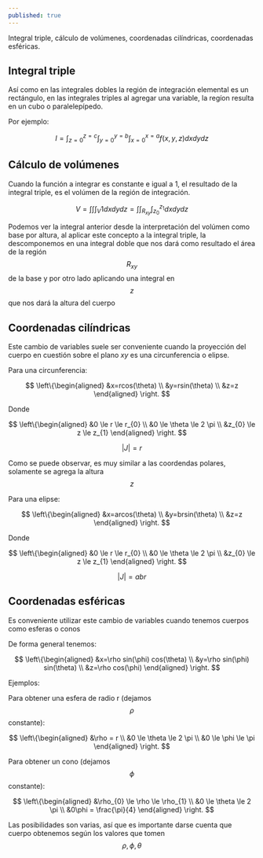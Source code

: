 ```yaml
---
published: true
---
```

Integral triple, cálculo de volúmenes, coordenadas cilíndricas, coordenadas esféricas.

## Integral triple

Así como en las integrales dobles la región de integración elemental es un rectángulo, en las integrales triples al agregar una variable, la regíon resulta en un cubo o paralelepípedo.

Por ejemplo:

$$ I = \int_{z=0}^{z=c} \int_{y=0}^{y=b} \int_{x=0}^{x=a} f(x,y,z) dxdydz $$

## Cálculo de volúmenes

Cuando la función a integrar es constante e igual a 1, el resultado de la integral triple, es el volúmen de la región de integración.

$$ V = \int \int \int_{V} 1 dxdydz = \int \int_{R_{xy}} \int_{z_0}^{z_1} dxdydz $$

Podemos ver la integral anterior desde la interpretación del volúmen como base por altura, al aplicar este concepto a la integral triple, la descomponemos en una integral doble que nos dará como resultado el área de la región $$R_{xy}$$ de la base y por otro lado aplicando una integral en $$z$$ que nos dará la altura del cuerpo

## Coordenadas cilíndricas

Este cambio de variables suele ser conveniente cuando la proyección del cuerpo en cuestión sobre el plano $xy$ es una circunferencia o elipse.

Para una circunferencia:

$$
\left\{\begin{aligned}
&x=rcos(\theta) \\
&y=rsin(\theta) \\
&z=z
\end{aligned}
\right.
$$

Donde

$$
\left\{\begin{aligned}
&0 \le r \le r_{0} \\
&0 \le \theta \le 2 \pi \\
&z_{0} \le z \le z_{1}
\end{aligned}
\right.
$$

$$|J|=r$$

Como se puede observar, es muy similar a las coordendas polares, solamente se agrega la altura $$z$$

Para una elipse:

$$
\left\{\begin{aligned}
&x=arcos(\theta) \\
&y=brsin(\theta) \\
&z=z
\end{aligned}
\right.
$$

Donde

$$
\left\{\begin{aligned}
&0 \le r \le r_{0} \\
&0 \le \theta \le 2 \pi \\
&z_{0} \le z \le z_{1}
\end{aligned}
\right.
$$

$$|J|=abr$$

## Coordenadas esféricas

Es conveniente utilizar este cambio de variables cuando tenemos cuerpos como esferas o conos

De forma general tenemos:

$$
\left\{\begin{aligned}
&x=\rho sin(\phi) cos(\theta) \\
&y=\rho sin(\phi) sin(\theta) \\
&z=\rho cos(\phi)
\end{aligned}
\right.
$$

Ejemplos:

Para obtener una esfera de radio r (dejamos $$\rho$$ constante):

$$
\left\{\begin{aligned}
&\rho = r \\
&0 \le \theta \le 2 \pi \\
&0 \le \phi \le \pi
\end{aligned}
\right.
$$

Para obtener un cono (dejamos $$\phi$$ constante):

$$
\left\{\begin{aligned}
&\rho_{0} \le \rho \le \rho_{1} \\
&0 \le \theta \le 2 \pi \\
&0\phi = \frac{\pi}{4}
\end{aligned}
\right.
$$

Las posibilidades son varias, así que es importante darse cuenta que cuerpo obtenemos según los valores que tomen $$\rho, \phi, \theta$$



